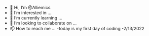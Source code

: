 - 👋 Hi, I’m @Alliemics
- 👀 I’m interested in ...
- 🌱 I’m currently learning ...
- 💞️ I’m looking to collaborate on ...
- 📫 How to reach me ...
-today is my first day of coding -2/13/2022

<!---
Alliemics/Alliemics is a ✨ special ✨ repository because its `README.md` (this file) appears on your GitHub profile.
You can click the Preview link to take a look at your changes.
--->
